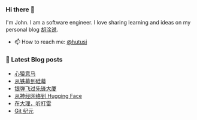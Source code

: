 ### Hi there 👋

<!--
**hutusi/hutusi** is a ✨ _special_ ✨ repository because its `README.md` (this file) appears on your GitHub profile.

Here are some ideas to get you started:

- 🔭 I’m currently working on ...
- 🌱 I’m currently learning ...
- 👯 I’m looking to collaborate on ...
- 🤔 I’m looking for help with ...
- 💬 Ask me about ...
- 📫 How to reach me: ...
- 😄 Pronouns: ...
- ⚡ Fun fact: ...
-->

I'm John. I am a software engineer. I love sharing learning and ideas on my personal blog [胡涂说](https://hutusi.com/).

- 📫 How to reach me: [@hutusi](https://twitter.com/hutusi)

### 📝 Latest Blog posts
<!-- BLOG-POST-LIST:START -->
- [心猿意马](https://hutusi.com/articles/restless-mind-2024-review)
- [从铁幕到硅幕](https://hutusi.com/articles/the-silicon-curtain)
- [银弹飞过先锋大厦](https://hutusi.com/articles/the-history-of-software-engineering)
- [从神经网络到 Hugging Face](https://hutusi.com/articles/the-history-of-neural-networks)
- [在大理，听打雷](https://hutusi.com/articles/dalifornia)
- [Git 纪元](https://hutusi.com/articles/after-git)
<!-- BLOG-POST-LIST:END -->

